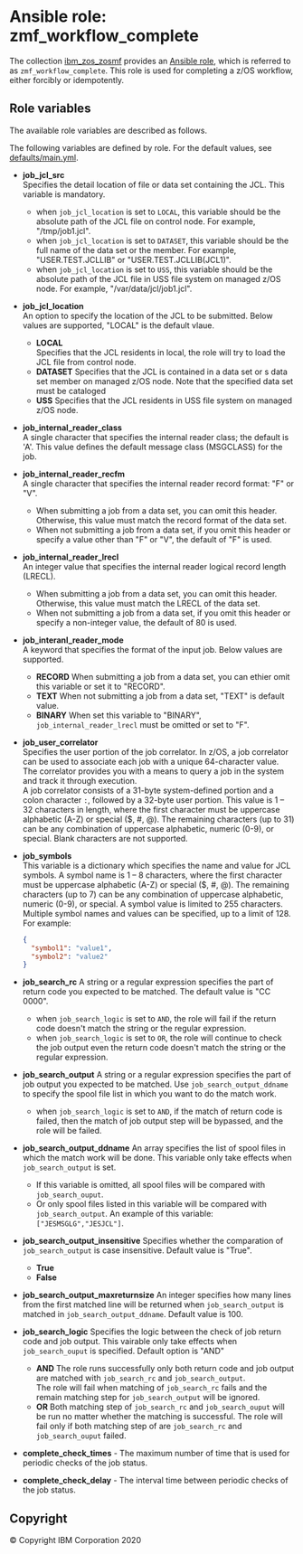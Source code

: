 # Ansible role: zmf_workflow_complete
The collection [ibm_zos_zosmf](../../README.md) provides an [Ansible role](https://docs.ansible.com/ansible/latest/user_guide/playbooks_reuse_roles.html), which is referred to as `zmf_workflow_complete`. This role is used for completing a z/OS workflow, either forcibly or idempotently.


## Role variables
The available role variables are described as follows.

The following variables are defined by role. For the default values, see [defaults/main.yml](defaults/main.yml).

- **job_jcl_src**  
  Specifies the detail location of file or data set containing the JCL. This variable is mandatory. 
  - when `job_jcl_location` is set to `LOCAL`, this variable should be the absolute path of the JCL file on control node. For example, "/tmp/job1.jcl".
  - when `job_jcl_location` is set to `DATASET`, this variable should be the full name of the data set or the member. For example, "USER.TEST.JCLLIB" or "USER.TEST.JCLLIB(JCL1)".
  - when `job_jcl_location` is set to `USS`, this variable should be the absolute path of the JCL file in USS file system on managed z/OS node. For example, "/var/data/jcl/job1.jcl".

- **job_jcl_location**  
  An option to specify the location of the JCL to be submitted. Below values are supported, "LOCAL" is the default vlaue.
  - **LOCAL**  
    Specifies that the JCL residents in local, the role will try to load the JCL file from control node.
  - **DATASET**
    Specifies that the JCL is contained in a data set or s data set member on managed z/OS node. Note that the specified data set must be cataloged
  - **USS**
    Specifies that the JCL residents in USS file system on managed z/OS node.

- **job_internal_reader_class**  
  A single character that specifies the internal reader class; the default is 'A'. This value defines the default message class (MSGCLASS) for the job.

- **job_internal_reader_recfm**  
  A single character that specifies the internal reader record format: "F" or "V".  
  - When submitting a job from a data set, you can omit this header. Otherwise, this value must match the record format of the data set.
  - When not submitting a job from a data set, if you omit this header or specify a value other than "F" or "V", the default of "F" is used.

- **job_internal_reader_lrecl**  
  An integer value that specifies the internal reader logical record length (LRECL).  
  - When submitting a job from a data set, you can omit this header. Otherwise, this value must match the LRECL of the data set.
  - When not submitting a job from a data set, if you omit this header or specify a non-integer value, the default of 80 is used.

- **job_interanl_reader_mode**  
  A keyword that specifies the format of the input job. Below values are supported.
  - **RECORD**
    When submitting a job from a data set, you can ethier omit this variable or set it to "RECORD".
  - **TEXT**
    When not submitting a job from a data set, "TEXT" is default value.
  - **BINARY**
    When set this variable to "BINARY", `job_internal_reader_lrecl` must be omitted or set to "F".

- **job_user_correlator**  
  Specifies the user portion of the job correlator. In z/OS, a job correlator can be used to associate each job with a unique 64-character value. The correlator provides you with a means to query a job in the system and track it through execution.  
  A job correlator consists of a 31-byte system-defined portion and a colon character `:`, followed by a 32-byte user portion. This value is 1 – 32 characters in length, where the first character must be uppercase alphabetic (A-Z) or special ($, #, @). The remaining characters (up to 31) can be any combination of uppercase alphabetic, numeric (0-9), or special. Blank characters are not supported.

- **job_symbols**  
  This variable is a dictionary which specifies the name and value for JCL symbols.
  A symbol name is 1 – 8 characters, where the first character must be uppercase alphabetic (A-Z) or special ($, #, @). The remaining characters (up to 7) can be any combination of uppercase alphabetic, numeric (0-9), or special.
  A symbol value is limited to 255 characters. Multiple symbol names and values can be specified, up to a limit of 128.
  For example:
  ```json
  {
    "symbol1": "value1",
    "symbol2": "value2"
  }
  ```

- **job_search_rc**
  A string or a regular expression specifies the part of return code you expected to be matched. The default value is "CC 0000".
  - when `job_search_logic` is set to `AND`, the role will fail if the return code doesn't match the string or the regular expression.
  - when `job_search_logic` is set to `OR`, the role will continue to check the job output even the return code doesn't match the string or the regular expression.

- **job_search_output**
  A string or a regular expression specifies the part of job output you expected to be matched. Use `job_search_output_ddname` to specify the spool file list in which you want to do the match work.
  - when `job_search_logic` is set to `AND`, if the match of return code is failed, then the match of job output step will be bypassed, and the role will be failed.

- **job_search_output_ddname**
  An array specifies the list of spool files in which the match work will be done. This variable only take effects when `job_search_output` is set. 
  - If this variable is omitted, all spool files will be compared with `job_search_ouput`.
  - Or only spool files listed in this variable will be compared with `job_search_output`.
  An example of this variable:`["JESMSGLG","JESJCL"]`.

- **job_search_output_insensitive**
  Specifies whether the comparation of `job_search_output` is case insensitive. Default value is "True".
  - **True**
  - **False**

- **job_search_output_maxreturnsize**
  An integer specifies how many lines from the first matched line will be returned when `job_search_output` is matched in `job_search_output_ddname`. Default value is 100.

- **job_search_logic**
  Specifies the logic between the check of job return code and job output. This vairable only take effects when `job_search_ouput` is specified. Default option is "AND"
  - **AND**
    The role runs successfully only both return code and job output are matched with `job_search_rc` and `job_search_output`.  
    The role will fail when matching of `job_search_rc` fails and the remain matching step for `job_search_output` will be ignored.
  - **OR**
    Both matching step of `job_search_rc` and `job_search_ouput` will be run no matter whether the matching is successful. The role will fail only if both matching step of are `job_search_rc` and `job_search_ouput` failed.

- **complete_check_times** - The maximum number of time that is used for periodic checks of the job status.

- **complete_check_delay** - The interval time between periodic checks of the job status.

## Copyright
© Copyright IBM Corporation 2020
